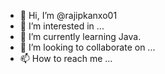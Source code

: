 - 👋 Hi, I’m @rajipkanxo01
- 👀 I’m interested in ...
- 🌱 I’m currently learning Java.
- 💞️ I’m looking to collaborate on ...
- 📫 How to reach me ...

<!---
rajipkanxo01/rajipkanxo01 is a ✨ special ✨ repository because its `README.md` (this file) appears on your GitHub profile.
You can click the Preview link to take a look at your changes.
--->
